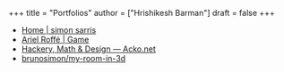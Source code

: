 +++
title = "Portfolios"
author = ["Hrishikesh Barman"]
draft = false
+++

-   [Home | simon sarris](https://simonsarris.com/)
-   [Ariel Roffé | Game](https://arielroffe.quest/)
-   [Hackery, Math &amp; Design — Acko.net](https://acko.net/)
-   [brunosimon/my-room-in-3d](https://github.com/brunosimon/my-room-in-3d)
